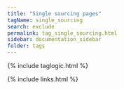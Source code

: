 ```yaml
---
title: "Single sourcing pages"
tagName: single_sourcing
search: exclude
permalink: tag_single_sourcing.html
sidebar: documentation_sidebar
folder: tags
---
```

{% include taglogic.html %}

{% include links.html %}
